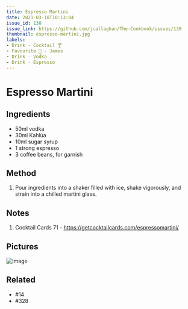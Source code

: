 ```yaml
---
title: Espresso Martini
date: 2021-03-18T10:13:04
issue_id: 130
issue_link: https://github.com/jcallaghan/The-Cookbook/issues/130
thumbnail: espresso-martini.jpg
labels:
- Drink - Cocktail 🍸
- Favourite 🥰 - James
- Drink - Vodka
- Drink - Espresso
---
```


# Espresso Martini

## Ingredients

- 50ml vodka
- 30ml Kahlúa
- 10ml sugar syrup
- 1 strong espresso
- 3 coffee beans, for garnish

## Method

1. Pour ingredients into a shaker filled with ice, shake vigorously, and strain into a chilled martini glass.

## Notes

1. Cocktail Cards 71 - https://getcocktailcards.com/espressomartini/

## Pictures

![image](https://user-images.githubusercontent.com/7449908/117587721-2c44c280-b117-11eb-87a9-ba81286f3d24.jpeg)

## Related

- #14
- #328 
